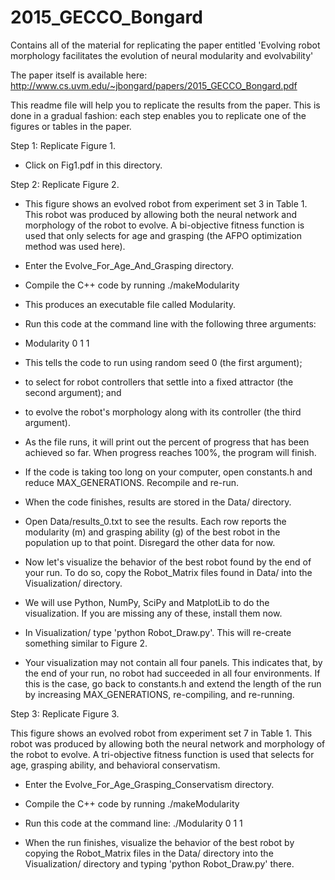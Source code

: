 # 2015_GECCO_Bongard
Contains all of the material for replicating the paper entitled 'Evolving robot morphology
facilitates the evolution of neural modularity and evolvability'

The paper itself is available here: http://www.cs.uvm.edu/~jbongard/papers/2015_GECCO_Bongard.pdf

This readme file will help you to replicate the results from the paper. This is done in a gradual
fashion: each step enables you to replicate one of the figures or tables in the paper.

Step 1: Replicate Figure 1.

- Click on Fig1.pdf in this directory.

Step 2: Replicate Figure 2.

- This figure shows an evolved robot from experiment set 3 in Table 1. This robot was produced
  by allowing both the neural network and morphology of the robot to evolve. A bi-objective
  fitness function is used that only selects for age and grasping (the AFPO optimization
  method was used here).

- Enter the Evolve_For_Age_And_Grasping directory.

- Compile the C++ code by running ./makeModularity

- This produces an executable file called Modularity.

- Run this code at the command line with the following three arguments:

- Modularity 0 1 1

- This tells the code to run using random seed 0 (the first argument);

- to select for robot controllers that settle into a fixed attractor (the second argument); and

- to evolve the robot's morphology along with its controller (the third argument).

- As the file runs, it will print out the percent of progress that has been achieved so far.
  When progress reaches 100%, the program will finish.

- If the code is taking too long on your computer, open constants.h and reduce MAX_GENERATIONS.
  Recompile and re-run.

- When the code finishes, results are stored in the Data/ directory.

- Open Data/results_0.txt to see the results. Each row reports the modularity (m) and grasping
  ability (g) of the best robot in the population up to that point. Disregard the other data
  for now.

- Now let's visualize the behavior of the best robot found by the end of your run. To do so,
  copy the Robot_Matrix files found in Data/ into the Visualization/ directory.

- We will use Python, NumPy, SciPy and MatplotLib to do the visualization. If you are missing any
  of these, install them now.

- In Visualization/ type 'python Robot_Draw.py'. This will re-create something similar to Figure 2.

- Your visualization may not contain all four panels. This indicates that, by the end of your run,
  no robot had succeeded in all four environments. If this is the case, go back to constants.h
  and extend the length of the run by increasing MAX_GENERATIONS, re-compiling, and re-running. 

Step 3: Replicate Figure 3.

This figure shows an evolved robot from experiment set 7 in Table 1. This robot was produced by allowing both the neural network and morphology of the robot to evolve. A tri-objective fitness function is used that selects for age, grasping ability, and behavioral conservatism.

- Enter the Evolve_For_Age_Grasping_Conservatism directory.

- Compile the C++ code by running ./makeModularity

- Run this code at the command line: ./Modularity 0 1 1

- When the run finishes, visualize the behavior of the best robot by copying the Robot_Matrix
  files in the Data/ directory into the Visualization/ directory and typing 'python Robot_Draw.py'
  there.


